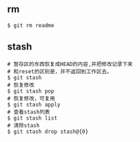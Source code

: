 ## rm
```shell script
$ git rm readme 
```

## stash
```shell script
# 暂存区的东西恢复成HEAD的内容,并把修改记录下来
# 和reset的区别是，并不返回到工作区去。
$ git stash
# 恢复修改
$ git stash pop
# 恢复修改，可复用
$ git stash apply
# 查看stash列表
$ git stash list
# 清除stash
$ git stash drop stash@{0}
```
